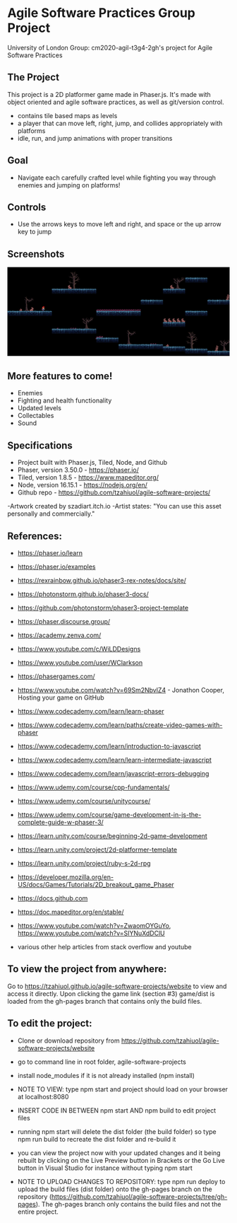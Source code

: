 # Agile Software Practices Group Project

University of London Group: cm2020-agil-t3g4-2gh's project for Agile Software Practices

## The Project

This project is a 2D platformer game made in Phaser.js. It's made 
with object oriented and agile software practices, as well as git/version control.

- contains tile based maps as levels
- a player that can move left, right, jump, and collides appropriately with platforms
- idle, run, and jump animations with proper transitions

## Goal

- Navigate each carefully crafted level while fighting you way through enemies and jumping on platforms!

## Controls

- Use the arrows keys to move left and right, and space or the up arrow key to jump

## Screenshots

![sample_level_screenshot](/assets/screenshots/2d_platformer_sample_img.png)

## More features to come!

- Enemies
- Fighting and health functionality
- Updated levels
- Collectables
- Sound

## Specifications

- Project built with Phaser.js, Tiled, Node, and Github
- Phaser, version 3.50.0 - https://phaser.io/ 
- Tiled, version 1.8.5 - https://www.mapeditor.org/
- Node, version 16.15.1 - https://nodejs.org/en/
- Github repo - https://github.com/tzahiuol/agile-software-projects/

-Artwork created by szadiart.itch.io
-Artist states: "You can use this asset personally and commercially."

## References:

- https://phaser.io/learn
- https://phaser.io/examples
- https://rexrainbow.github.io/phaser3-rex-notes/docs/site/
- https://photonstorm.github.io/phaser3-docs/
- https://github.com/photonstorm/phaser3-project-template
- https://phaser.discourse.group/
- https://academy.zenva.com/
- https://www.youtube.com/c/WiLDDesigns
- https://www.youtube.com/user/WClarkson
- https://phasergames.com/
- https://www.youtube.com/watch?v=69Sm2NbvlZ4 - Jonathon Cooper, Hosting your game on GitHub
- https://www.codecademy.com/learn/learn-phaser
- https://www.codecademy.com/learn/paths/create-video-games-with-phaser
- https://www.codecademy.com/learn/introduction-to-javascript
- https://www.codecademy.com/learn/learn-intermediate-javascript
- https://www.codecademy.com/learn/javascript-errors-debugging
- https://www.udemy.com/course/cpp-fundamentals/
- https://www.udemy.com/course/unitycourse/
- https://www.udemy.com/course/game-development-in-js-the-complete-guide-w-phaser-3/
- https://learn.unity.com/course/beginning-2d-game-development
- https://learn.unity.com/project/2d-platformer-template
- https://learn.unity.com/project/ruby-s-2d-rpg
- https://developer.mozilla.org/en-US/docs/Games/Tutorials/2D_breakout_game_Phaser
- https://docs.github.com
- https://doc.mapeditor.org/en/stable/
- https://www.youtube.com/watch?v=ZwaomOYGuYo, https://www.youtube.com/watch?v=SIYNuXdDClU

- various other help articles from stack overflow and youtube

## To view the project from anywhere:

Go to https://tzahiuol.github.io/agile-software-projects/website to view and access it directly.
Upon clicking the game link (section #3) game/dist is loaded from the gh-pages branch that contains only the build files.

## To edit the project:

- Clone or download repository from https://github.com/tzahiuol/agile-software-projects/website
- go to command line in root folder, agile-software-projects
- install node_modules if it is not already installed (npm install)

- NOTE TO VIEW: type npm start and project should load on your browser at localhost:8080

- INSERT CODE IN BETWEEN npm start AND npm build to edit project files

- running npm start will delete the dist folder (the build folder) so type npm run build to recreate the dist folder and re-build it
- you can view the project now with your updated changes and it being rebuilt by clicking on the Live Preview button in Brackets or the Go Live button in Visual Studio for instance without typing npm start


- NOTE TO UPLOAD CHANGES TO REPOSITORY: type npm run deploy to upload the build files (dist folder) onto the gh-pages branch on the repository (https://github.com/tzahiuol/agile-software-projects/tree/gh-pages). The gh-pages branch only contains the build files and not the entire project.
